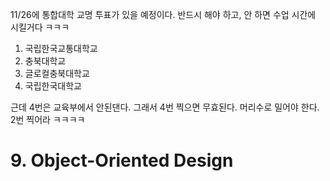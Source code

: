 11/26에 통합대학 교명 투표가 있을 예정이다.
반드시 해야 하고, 안 하면 수업 시간에 시킬거다 ㅋㅋㅋ

1. 국립한국교통대학교
2. 충북대학교
3. 글로컬충북대학교
4. 국립한국대학교

근데 4번은 교육부에서 안된댄다. 그래서 4번 찍으면 무효된다.
머리수로 밀어야 한다. 2번 찍어라 ㅋㅋㅋㅋ

# 9. Object-Oriented Design
